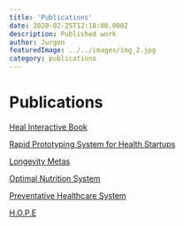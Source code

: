 ```yaml
---
title: 'Publications'
date: 2020-02-25T12:18:00.000Z
description: Published work
author: Jurgen
featuredImage: ../../images/img_2.jpg
category: publications
---
```


# Publications

[Heal Interactive Book](/publication1)    

<a href="https://www.notion.so/Rapid-Prototyping-System-020149df896049a4b9ab05f868901b55">Rapid Prototyping System for Health Startups</a>

<a href="https://www.notion.so/thejurgen/eb732b0e9a304a5ba603f834a9f2a11e?v=da822035903c48d99f34918c1b347aa2">Longevity Metas</a>

[Optimal Nutrition System](/publication2)

[Preventative Healthcare System](/publication3)

[H.O.P.E](/publication4)



<!--[Learning system](/project2)-->

<!-- [Gene based nutrition](/project2) GenoPalate  -->

<!-- [Gene based exercise](/project2) FitnessGenes  -->


